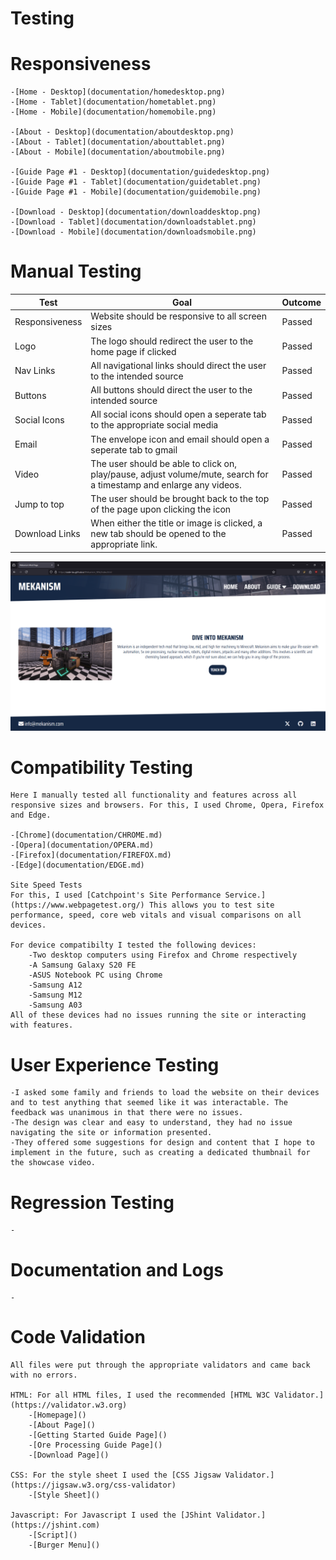 # Testing

# Responsiveness
    -[Home - Desktop](documentation/homedesktop.png)
    -[Home - Tablet](documentation/hometablet.png)
    -[Home - Mobile](documentation/homemobile.png)

    -[About - Desktop](documentation/aboutdesktop.png)
    -[About - Tablet](documentation/abouttablet.png)
    -[About - Mobile](documentation/aboutmobile.png)

    -[Guide Page #1 - Desktop](documentation/guidedesktop.png)
    -[Guide Page #1 - Tablet](documentation/guidetablet.png)
    -[Guide Page #1 - Mobile](documentation/guidemobile.png)

    -[Download - Desktop](documentation/downloaddesktop.png)
    -[Download - Tablet](documentation/downloadstablet.png)
    -[Download - Mobile](documentation/downloadsmobile.png)

# Manual Testing
<table>
    <thead>
        <tr>
            <th>Test</th>
            <th>Goal</th>
            <th>Outcome</th>
        <tr>
    </thead>
    <tbody>
        <tr>
            <td>Responsiveness</td>
            <td>Website should be responsive to all screen sizes</td>
            <td>Passed</td>
        </tr>
        <tr>
            <td>Logo</td>
            <td>The logo should redirect the user to the home page if clicked</td>
            <td>Passed</td>
        </tr>
        <tr>
            <td>Nav Links</td>
            <td>All navigational links should direct the user to the intended source</td>
            <td>Passed</td>
        </tr>
        <tr>
            <td>Buttons</td>
            <td>All buttons should direct the user to the intended source</td>
            <td>Passed</td>
        </tr>
        <tr>
            <td>Social Icons</td>
            <td>All social icons should open a seperate tab to the appropriate social media</td>
            <td>Passed</td>
        </tr>
        <tr>
            <td>Email</td>
            <td>The envelope icon and email should open a seperate tab to gmail</td>
            <td>Passed</td>
        </tr>
        <tr>
            <td>Video</td>
            <td>The user should be able to click on, play/pause, adjust volume/mute, search for a timestamp and enlarge any videos.</td>
            <td>Passed</td>
        </tr>
        <tr>
            <td>Jump to top</td>
            <td>The user should be brought back to the top of the page upon clicking the icon</td>
            <td>Passed</td>
        </tr>
        <tr>
            <td>Download Links</td>
            <td>When either the title or image is clicked, a new tab should be opened to the appropriate link.</td>
            <td>Passed</td>
        </tr>
    </tbody>
<table>

![screenshot](documentation/firefoxtest.png)

# Compatibility Testing
    Here I manually tested all functionality and features across all responsive sizes and browsers. For this, I used Chrome, Opera, Firefox and Edge.

    -[Chrome](documentation/CHROME.md)
    -[Opera](documentation/OPERA.md)
    -[Firefox](documentation/FIREFOX.md)
    -[Edge](documentation/EDGE.md)
    
    Site Speed Tests
    For this, I used [Catchpoint's Site Performance Service.](https://www.webpagetest.org/) This allows you to test site performance, speed, core web vitals and visual comparisons on all devices. 

    For device compatibilty I tested the following devices:
        -Two desktop computers using Firefox and Chrome respectively
        -A Samsung Galaxy S20 FE
        -ASUS Notebook PC using Chrome
        -Samsung A12
        -Samsung M12
        -Samsung A03
    All of these devices had no issues running the site or interacting with features.
    
# User Experience Testing
    -I asked some family and friends to load the website on their devices and to test anything that seemed like it was interactable. The feedback was unanimous in that there were no issues.
    -The design was clear and easy to understand, they had no issue navigating the site or information presented. 
    -They offered some suggestions for design and content that I hope to implement in the future, such as creating a dedicated thumbnail for the showcase video.

# Regression Testing
    -

# Documentation and Logs
    -

# Code Validation
    All files were put through the appropriate validators and came back with no errors. 

    HTML: For all HTML files, I used the recommended [HTML W3C Validator.](https://validator.w3.org)
        -[Homepage]()
        -[About Page]()
        -[Getting Started Guide Page]()
        -[Ore Processing Guide Page]()
        -[Download Page]()

    CSS: For the style sheet I used the [CSS Jigsaw Validator.](https://jigsaw.w3.org/css-validator)
        -[Style Sheet]()

    Javascript: For Javascript I used the [JShint Validator.](https://jshint.com)
        -[Script]()
        -[Burger Menu]()

    
